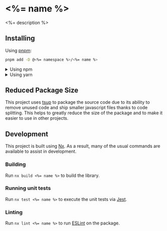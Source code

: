 <!-- START header -->
<!-- END header -->

# <%= name %>

<%= description %>

<!-- START doctoc -->
<!-- END doctoc -->

## Installing

Using [pnpm](http://pnpm.io):

```bash
pnpm add -D @<%= namespace %>/<%= name %>
```

<details>
  <summary>Using npm</summary>

```bash
npm install -D @<%= namespace %>/<%= name %>
```

</details>

<details>
  <summary>Using yarn</summary>

```bash
yarn add -D @<%= namespace %>/<%= name %>
```

</details>

## Reduced Package Size

This project uses [tsup](https://tsup.egoist.dev/) to package the source code due to its ability to remove unused code and ship smaller javascript files thanks to code splitting. This helps to greatly reduce the size of the package and to make it easier to use in other projects.

## Development

This project is built using [Nx](https://nx.dev). As a result, many of the usual commands are available to assist in development.

### Building

Run `nx build <%= name %>` to build the library.

### Running unit tests

Run `nx test <%= name %>` to execute the unit tests via [Jest](https://jestjs.io).

### Linting

Run `nx lint <%= name %>` to run [ESLint](https://eslint.org/) on the package.

<!-- START footer -->
<!-- END footer -->
